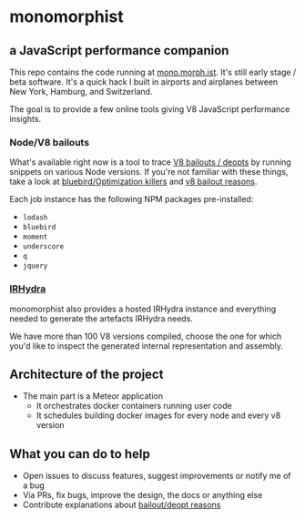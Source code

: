 # monomorphist
## a JavaScript performance companion

This repo contains the code running at [mono.morph.ist](https://mono.morph.ist). It's still early stage / beta software. It's a quick hack I built in airports and airplanes between New York, Hamburg, and Switzerland.

The goal is to provide a few online tools giving V8 JavaScript performance insights.

### Node/V8 bailouts

What's available right now is a tool to trace [V8 bailouts / deopts](http://draft.li/blog/2016/01/22/chromium-chrome-v8-crankshaft-bailout-reasons/) by running snippets on various Node versions. If you're not familiar with these things, take a look at [bluebird/Optimization killers](https://github.com/petkaantonov/bluebird/wiki/Optimization-killers) and [v8 bailout reasons](https://github.com/vhf/v8-bailout-reasons).

Each job instance has the following NPM packages pre-installed:

- `lodash`
- `bluebird`
- `moment`
- `underscore`
- `q`
- `jquery`

### [IRHydra](https://github.com/mraleph/irhydra)

monomorphist also provides a hosted IRHydra instance and everything needed to generate the artefacts IRHydra needs.

We have more than 100 V8 versions compiled, choose the one for which you'd like to inspect the generated internal representation and assembly.

## Architecture of the project

* The main part is a Meteor application
    * It orchestrates docker containers running user code
    * It schedules building docker images for every node and every v8 version

## What you can do to help

* Open issues to discuss features, suggest improvements or notify me of a bug
* Via PRs, fix bugs, improve the design, the docs or anything else
* Contribute explanations about [bailout/deopt reasons](https://github.com/vhf/v8-bailout-reasons)
